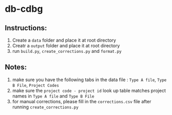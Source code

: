 # db-cdbg

## Instructions:
1. Create a `data` folder and place it at root directory
2. Creatr a `output` folder and place it at root directory
3. run `build.py`, `create_corrections.py` and `format.py`

## Notes: 
1. make sure you have the following tabs in the data file : `Type A file`, `Type B File`, `Project Codes`
2. make sure the `project code - project id` look up table matches project names in  `Type A file` and `Type B File`
3. for manual corrections, please fill in the `corrections.csv` file after running `create_corrections.py`
